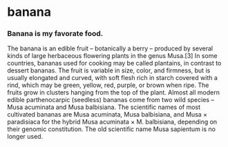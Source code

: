 # banana
### Banana is my favorate food.

The banana is an edible fruit – botanically a berry – produced by several kinds of large herbaceous flowering plants in the genus Musa.[3] In some countries, bananas used for cooking may be called plantains, in contrast to dessert bananas. The fruit is variable in size, color, and firmness, but is usually elongated and curved, with soft flesh rich in starch covered with a rind, which may be green, yellow, red, purple, or brown when ripe. The fruits grow in clusters hanging from the top of the plant. Almost all modern edible parthenocarpic (seedless) bananas come from two wild species – Musa acuminata and Musa balbisiana. The scientific names of most cultivated bananas are Musa acuminata, Musa balbisiana, and Musa × paradisiaca for the hybrid Musa acuminata × M. balbisiana, depending on their genomic constitution. The old scientific name Musa sapientum is no longer used.

